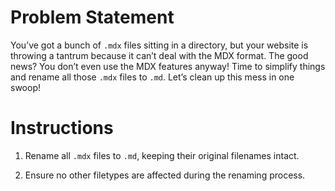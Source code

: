 # Problem Statement

You’ve got a bunch of `.mdx` files sitting in a directory, but your website is throwing a tantrum because it can’t deal with the MDX format. The good news? You don’t even use the MDX features anyway! Time to simplify things and rename all those `.mdx` files to `.md`. Let’s clean up this mess in one swoop!

# Instructions

1. Rename all `.mdx` files to `.md`, keeping their original filenames intact.

2. Ensure no other filetypes are affected during the renaming process.
